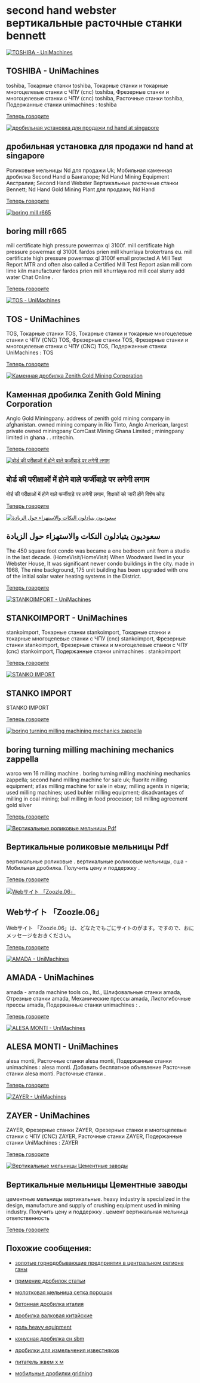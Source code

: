 # second hand webster вертикальные расточные станки bennett
<a href="https://mnn.zoosnet.net/LR/Chatpre.aspx?id=MNN94995150&p=https://consultis.com.pl/" target="_blank">![TOSHIBA - UniMachines](https://github.com/millmachine/images/raw/main/52.jpg)</a>
## TOSHIBA - UniMachines
toshiba, Токарные станки toshiba, Токарные станки и токарные многоцелевые станки с ЧПУ (cnc) toshiba, Фрезерные станки и многоцелевые станки с ЧПУ (cnc) toshiba, Расточные станки toshiba, Подержанные станки unimachines : toshiba
<a href="https://mnn.zoosnet.net/LR/Chatpre.aspx?id=MNN94995150&p=https://consultis.com.pl/" target="_blank">Теперь говорите</a>
<a href="https://mnn.zoosnet.net/LR/Chatpre.aspx?id=MNN94995150&p=https://consultis.com.pl/" target="_blank">![дробильная установка для продажи nd hand at singapore](https://github.com/millmachine/images/raw/main/260.jpg)</a>
## дробильная установка для продажи nd hand at singapore
Роликовые мельницы Nd для продажи Uk; Мобильная каменная дробилка Second Hand в Бангалоре; Nd Hand Mining Equipment Австралия; Second Hand Webster Вертикальные расточные станки Bennett; Nd Hand Gold Mining Plant для продажи; Nd Hand 
<a href="https://mnn.zoosnet.net/LR/Chatpre.aspx?id=MNN94995150&p=https://consultis.com.pl/" target="_blank">Теперь говорите</a>
<a href="https://mnn.zoosnet.net/LR/Chatpre.aspx?id=MNN94995150&p=https://consultis.com.pl/" target="_blank">![boring mill r665](https://github.com/millmachine/images/raw/main/489.jpg)</a>
## boring mill r665
mill certificate high pressure powermax ql 3100f. mill certificate high pressure powermax ql 3100f. fardos prien mill khurrlaya brokertrans eu. mill certificate high pressure powermax ql 3100f email protected A Mill Test Report MTR and often also called a Certified Mill Test Report asian mill com lime kiln manufacturer fardos prien mill khurrlaya rod mill coal slurry add water Chat Online .
<a href="https://mnn.zoosnet.net/LR/Chatpre.aspx?id=MNN94995150&p=https://consultis.com.pl/" target="_blank">Теперь говорите</a>
<a href="https://mnn.zoosnet.net/LR/Chatpre.aspx?id=MNN94995150&p=https://consultis.com.pl/" target="_blank">![TOS - UniMachines](https://github.com/millmachine/images/raw/main/22.jpg)</a>
## TOS - UniMachines
TOS, Токарные станки TOS, Токарные станки и токарные многоцелевые станки с ЧПУ (CNC) TOS, Фрезерные станки TOS, Фрезерные станки и многоцелевые станки с ЧПУ (CNC) TOS, Подержанные станки UniMachines : TOS
<a href="https://mnn.zoosnet.net/LR/Chatpre.aspx?id=MNN94995150&p=https://consultis.com.pl/" target="_blank">Теперь говорите</a>
<a href="https://mnn.zoosnet.net/LR/Chatpre.aspx?id=MNN94995150&p=https://consultis.com.pl/" target="_blank">![Каменная дробилка Zenith Gold Mining Corporation](https://github.com/millmachine/images/raw/main/306.jpg)</a>
## Каменная дробилка Zenith Gold Mining Corporation
Anglo Gold Miningpany. address of zenith gold mining company in afghanistan. owned mining company in Rio Tinto, Anglo American, largest private owned miningpany ComCast Mining Ghana Limited ; miningpany limited in ghana . . rritechin.
<a href="https://mnn.zoosnet.net/LR/Chatpre.aspx?id=MNN94995150&p=https://consultis.com.pl/" target="_blank">Теперь говорите</a>
<a href="https://mnn.zoosnet.net/LR/Chatpre.aspx?id=MNN94995150&p=https://consultis.com.pl/" target="_blank">![बोर्ड की परीक्षाओं में होने वाले फर्जीवाड़े पर लगेगी लगाम ](https://github.com/millmachine/images/raw/main/434.jpg)</a>
## बोर्ड की परीक्षाओं में होने वाले फर्जीवाड़े पर लगेगी लगाम 
बोर्ड की परीक्षाओं में होने वाले फर्जीवाड़े पर लगेगी लगाम, शिक्षकों को जारी होंगे विशेष कोड
<a href="https://mnn.zoosnet.net/LR/Chatpre.aspx?id=MNN94995150&p=https://consultis.com.pl/" target="_blank">Теперь говорите</a>
<a href="https://mnn.zoosnet.net/LR/Chatpre.aspx?id=MNN94995150&p=https://consultis.com.pl/" target="_blank">![سعوديون يتبادلون النكات والاستهزاء حول الزيادة](https://github.com/millmachine/images/raw/main/560.jpg)</a>
## سعوديون يتبادلون النكات والاستهزاء حول الزيادة
The 450 square foot condo was became a one bedroom unit from a studio in the last decade. (HomeVisit/HomeVisit) When Woodward lived in your Webster House, It was significant newer condo buildings in the city. made in 1968, The nine background, 175 unit building has been upgraded with one of the initial solar water heating systems in the District.
<a href="https://mnn.zoosnet.net/LR/Chatpre.aspx?id=MNN94995150&p=https://consultis.com.pl/" target="_blank">Теперь говорите</a>
<a href="https://mnn.zoosnet.net/LR/Chatpre.aspx?id=MNN94995150&p=https://consultis.com.pl/" target="_blank">![STANKOIMPORT - UniMachines](https://github.com/millmachine/images/raw/main/293.jpg)</a>
## STANKOIMPORT - UniMachines
stankoimport, Токарные станки stankoimport, Токарные станки и токарные многоцелевые станки с ЧПУ (cnc) stankoimport, Фрезерные станки stankoimport, Фрезерные станки и многоцелевые станки с ЧПУ (cnc) stankoimport, Подержанные станки unimachines : stankoimport
<a href="https://mnn.zoosnet.net/LR/Chatpre.aspx?id=MNN94995150&p=https://consultis.com.pl/" target="_blank">Теперь говорите</a>
<a href="https://mnn.zoosnet.net/LR/Chatpre.aspx?id=MNN94995150&p=https://consultis.com.pl/" target="_blank">![STANKO IMPORT](https://github.com/millmachine/images/raw/main/370.jpg)</a>
## STANKO IMPORT
STANKO IMPORT
<a href="https://mnn.zoosnet.net/LR/Chatpre.aspx?id=MNN94995150&p=https://consultis.com.pl/" target="_blank">Теперь говорите</a>
<a href="https://mnn.zoosnet.net/LR/Chatpre.aspx?id=MNN94995150&p=https://consultis.com.pl/" target="_blank">![boring turning milling machining mechanics zappella](https://github.com/millmachine/images/raw/main/530.jpg)</a>
## boring turning milling machining mechanics zappella
warco wm 16 milling machine . boring turning milling machining mechanics zappella; second hand milling machine for sale uk; fluorite milling equipment; atlas milling machine for sale in ebay; milling agents in nigeria; used milling machines; used buhler milling equipment; disadvantages of milling in coal mining; ball milling in food processor; toll milling agreement gold silver
<a href="https://mnn.zoosnet.net/LR/Chatpre.aspx?id=MNN94995150&p=https://consultis.com.pl/" target="_blank">Теперь говорите</a>
<a href="https://mnn.zoosnet.net/LR/Chatpre.aspx?id=MNN94995150&p=https://consultis.com.pl/" target="_blank">![Вертикальные роликовые мельницы Pdf](https://github.com/millmachine/images/raw/main/407.jpg)</a>
## Вертикальные роликовые мельницы Pdf
вертикальные роликовые . вертикальные роликовые мельницы, сша - Мобильная дробилка. Получить цену и поддержку .
<a href="https://mnn.zoosnet.net/LR/Chatpre.aspx?id=MNN94995150&p=https://consultis.com.pl/" target="_blank">Теперь говорите</a>
<a href="https://mnn.zoosnet.net/LR/Chatpre.aspx?id=MNN94995150&p=https://consultis.com.pl/" target="_blank">![Webサイト 「Zoozle.06」](https://github.com/millmachine/images/raw/main/323.jpg)</a>
## Webサイト 「Zoozle.06」
Webサイト 「Zoozle.06」は、どなたでもごにサイトのがます。ですので、おにメッセージをおきください。
<a href="https://mnn.zoosnet.net/LR/Chatpre.aspx?id=MNN94995150&p=https://consultis.com.pl/" target="_blank">Теперь говорите</a>
<a href="https://mnn.zoosnet.net/LR/Chatpre.aspx?id=MNN94995150&p=https://consultis.com.pl/" target="_blank">![AMADA - UniMachines](https://github.com/millmachine/images/raw/main/706.jpg)</a>
## AMADA - UniMachines
amada - amada machine tools co., ltd., Шлифовальные станки amada, Отрезные станки amada, Механические прессы amada, Листогибочные прессы amada, Подержанные станки unimachines : .
<a href="https://mnn.zoosnet.net/LR/Chatpre.aspx?id=MNN94995150&p=https://consultis.com.pl/" target="_blank">Теперь говорите</a>
<a href="https://mnn.zoosnet.net/LR/Chatpre.aspx?id=MNN94995150&p=https://consultis.com.pl/" target="_blank">![ALESA MONTI - UniMachines](https://github.com/millmachine/images/raw/main/489.jpg)</a>
## ALESA MONTI - UniMachines
alesa monti, Расточные станки alesa monti, Подержанные станки unimachines : alesa monti. Добавить бесплатное объявление  Расточные станки alesa monti. Расточные станки .
<a href="https://mnn.zoosnet.net/LR/Chatpre.aspx?id=MNN94995150&p=https://consultis.com.pl/" target="_blank">Теперь говорите</a>
<a href="https://mnn.zoosnet.net/LR/Chatpre.aspx?id=MNN94995150&p=https://consultis.com.pl/" target="_blank">![ZAYER - UniMachines](https://github.com/millmachine/images/raw/main/153.jpg)</a>
## ZAYER - UniMachines
ZAYER, Фрезерные станки ZAYER, Фрезерные станки и многоцелевые станки с ЧПУ (CNC) ZAYER, Расточные станки ZAYER, Подержанные станки UniMachines : ZAYER
<a href="https://mnn.zoosnet.net/LR/Chatpre.aspx?id=MNN94995150&p=https://consultis.com.pl/" target="_blank">Теперь говорите</a>
<a href="https://mnn.zoosnet.net/LR/Chatpre.aspx?id=MNN94995150&p=https://consultis.com.pl/" target="_blank">![Вертикальные мельницы Цементные заводы](https://github.com/millmachine/images/raw/main/509.jpg)</a>
## Вертикальные мельницы Цементные заводы
цементные мельницы вертикальные. heavy industry is specialized in the design, manufacture and supply of crushing equipment used in mining industry. Получить цену и поддержку . цемент вертикальная мельница ответственность 
<a href="https://mnn.zoosnet.net/LR/Chatpre.aspx?id=MNN94995150&p=https://consultis.com.pl/" target="_blank">Теперь говорите</a>
## Похожие сообщения:
* [золотые горнодобывающие предприятия в центральном регионе ганы](%D0%B7%D0%BE%D0%BB%D0%BE%D1%82%D1%8B%D0%B5%20%D0%B3%D0%BE%D1%80%D0%BD%D0%BE%D0%B4%D0%BE%D0%B1%D1%8B%D0%B2%D0%B0%D1%8E%D1%89%D0%B8%D0%B5%20%D0%BF%D1%80%D0%B5%D0%B4%D0%BF%D1%80%D0%B8%D1%8F%D1%82%D0%B8%D1%8F%20%D0%B2%20%D1%86%D0%B5%D0%BD%D1%82%D1%80%D0%B0%D0%BB%D1%8C%D0%BD%D0%BE%D0%BC%20%D1%80%D0%B5%D0%B3%D0%B8%D0%BE%D0%BD%D0%B5%20%D0%B3%D0%B0%D0%BD%D1%8B.md)
* [примение дробилок статьи](%D0%BF%D1%80%D0%B8%D0%BC%D0%B5%D0%BD%D0%B8%D0%B5%20%D0%B4%D1%80%D0%BE%D0%B1%D0%B8%D0%BB%D0%BE%D0%BA%20%D1%81%D1%82%D0%B0%D1%82%D1%8C%D0%B8.md)
* [молотковая мельница сетка порошок](%D0%BC%D0%BE%D0%BB%D0%BE%D1%82%D0%BA%D0%BE%D0%B2%D0%B0%D1%8F%20%D0%BC%D0%B5%D0%BB%D1%8C%D0%BD%D0%B8%D1%86%D0%B0%20%D1%81%D0%B5%D1%82%D0%BA%D0%B0%20%D0%BF%D0%BE%D1%80%D0%BE%D1%88%D0%BE%D0%BA.md)
* [бетонная дробилка италия](%D0%B1%D0%B5%D1%82%D0%BE%D0%BD%D0%BD%D0%B0%D1%8F%20%D0%B4%D1%80%D0%BE%D0%B1%D0%B8%D0%BB%D0%BA%D0%B0%20%D0%B8%D1%82%D0%B0%D0%BB%D0%B8%D1%8F.md)
* [дробилка валковая китайские](%D0%B4%D1%80%D0%BE%D0%B1%D0%B8%D0%BB%D0%BA%D0%B0%20%D0%B2%D0%B0%D0%BB%D0%BA%D0%BE%D0%B2%D0%B0%D1%8F%20%D0%BA%D0%B8%D1%82%D0%B0%D0%B9%D1%81%D0%BA%D0%B8%D0%B5.md)
* [роль heavy equipment](%D1%80%D0%BE%D0%BB%D1%8C%20heavy%20equipment.md)
* [конусная дробилка сн sbm](%D0%BA%D0%BE%D0%BD%D1%83%D1%81%D0%BD%D0%B0%D1%8F%20%D0%B4%D1%80%D0%BE%D0%B1%D0%B8%D0%BB%D0%BA%D0%B0%20%D1%81%D0%BD%20sbm.md)
* [дробилки для измельчения известняков](%D0%B4%D1%80%D0%BE%D0%B1%D0%B8%D0%BB%D0%BA%D0%B8%20%D0%B4%D0%BB%D1%8F%20%D0%B8%D0%B7%D0%BC%D0%B5%D0%BB%D1%8C%D1%87%D0%B5%D0%BD%D0%B8%D1%8F%20%D0%B8%D0%B7%D0%B2%D0%B5%D1%81%D1%82%D0%BD%D1%8F%D0%BA%D0%BE%D0%B2.md)
* [питатель жвем х м](%D0%BF%D0%B8%D1%82%D0%B0%D1%82%D0%B5%D0%BB%D1%8C%20%D0%B6%D0%B2%D0%B5%D0%BC%20%D1%85%20%D0%BC.md)
* [мобильные дробилки gridning](%D0%BC%D0%BE%D0%B1%D0%B8%D0%BB%D1%8C%D0%BD%D1%8B%D0%B5%20%D0%B4%D1%80%D0%BE%D0%B1%D0%B8%D0%BB%D0%BA%D0%B8%20gridning.md)
